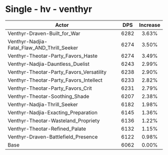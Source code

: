 # Single - hv - venthyr
| Actor | DPS | Increase |
|---|:---:|:---:|
|Venthyr-Draven-Built_for_War|6282|3.63%|
|Venthyr-Nadjia-Fatal_Flaw_AND_Thrill_Seeker|6274|3.50%|
|Venthyr-Theotar-Party_Favors_Haste|6274|3.49%|
|Venthyr-Nadjia-Dauntless_Duelist|6243|2.99%|
|Venthyr-Theotar-Party_Favors_Versatility|6238|2.90%|
|Venthyr-Theotar-Party_Favors_Intellect|6233|2.82%|
|Venthyr-Theotar-Party_Favors_Crit|6231|2.79%|
|Venthyr-Theotar-Soothing_Shade|6207|2.38%|
|Venthyr-Nadjia-Thrill_Seeker|6182|1.98%|
|Venthyr-Nadjia-Exacting_Preparation|6145|1.36%|
|Venthyr-Theotar-Wasteland_Propriety|6136|1.22%|
|Venthyr-Theotar-Refined_Palate|6132|1.15%|
|Venthyr-Draven-Battlefield_Presence|6122|0.98%|
|Base|6062|0.00%|
